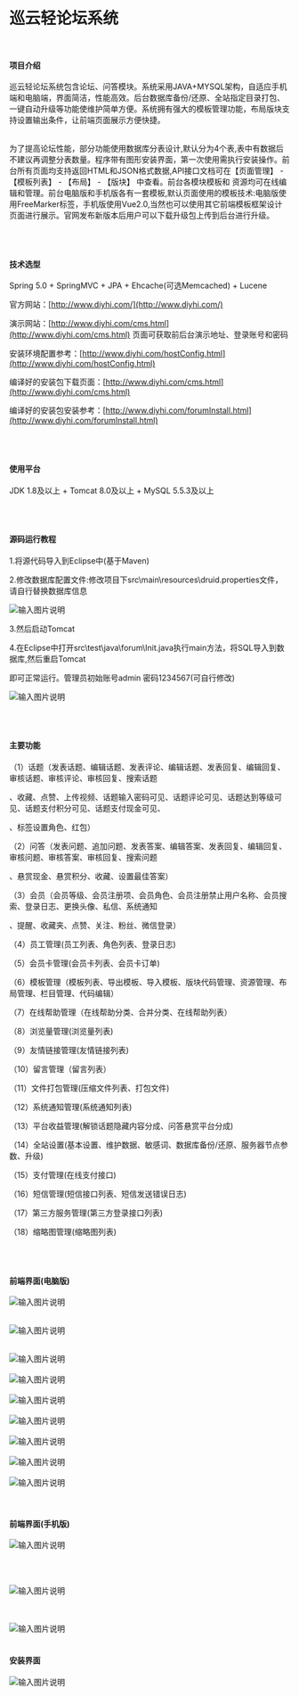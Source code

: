 # 巡云轻论坛系统

<br>

#### 项目介绍
巡云轻论坛系统包含论坛、问答模块。系统采用JAVA+MYSQL架构，自适应手机端和电脑端，界面简洁，性能高效。后台数据库备份/还原、全站指定目录打包、一键自动升级等功能使维护简单方便。系统拥有强大的模板管理功能，布局版块支持设置输出条件，让前端页面展示方便快捷。

<br>
为了提高论坛性能，部分功能使用数据库分表设计,默认分为4个表,表中有数据后不建议再调整分表数量。程序带有图形安装界面，第一次使用需执行安装操作。前台所有页面均支持返回HTML和JSON格式数据,API接口文档可在【页面管理】 - 【模板列表】 - 【布局】 - 【版块】 中查看。前台各模块模板和
资源均可在线编辑和管理。前台电脑版和手机版各有一套模板,默认页面使用的模板技术:电脑版使用FreeMarker标签，手机版使用Vue2.0,当然也可以使用其它前端模板框架设计页面进行展示。官网发布新版本后用户可以下载升级包上传到后台进行升级。


  
  <br><br>



#### 技术选型
Spring 5.0 + SpringMVC + JPA + Ehcache(可选Memcached) + Lucene


官方网站：[http://www.diyhi.com/](http://www.diyhi.com/)



演示网站：[http://www.diyhi.com/cms.html](http://www.diyhi.com/cms.html) 页面可获取前后台演示地址、登录账号和密码



安装环境配置参考：[http://www.diyhi.com/hostConfig.html](http://www.diyhi.com/hostConfig.html)



编译好的安装包下载页面：[http://www.diyhi.com/cms.html](http://www.diyhi.com/cms.html)



编译好的安装包安装参考：[http://www.diyhi.com/forumInstall.html](http://www.diyhi.com/forumInstall.html)


<br><br>
#### 使用平台
JDK 1.8及以上 + Tomcat 8.0及以上 + MySQL 5.5.3及以上

<br><br>
#### 源码运行教程

1.将源代码导入到Eclipse中(基于Maven)


2.修改数据库配置文件:修改项目下src\main\resources\druid.properties文件，请自行替换数据库信息

![输入图片说明](https://gitee.com/uploads/images/2018/0702/155440_dce1a0f7_2024507.png "图1.png")

3.然后启动Tomcat

4.在Eclipse中打开src\test\java\forum\Init.java执行main方法，将SQL导入到数据库,然后重启Tomcat

即可正常运行。管理员初始账号admin 密码1234567(可自行修改)

![输入图片说明](https://gitee.com/uploads/images/2018/0702/155505_1d777ac2_2024507.png "图2.png")


<br><br>
#### 主要功能
（1）话题（发表话题、编辑话题、发表评论、编辑话题、发表回复、编辑回复、审核话题、审核评论、审核回复、搜索话题

、收藏、点赞、上传视频、话题输入密码可见、话题评论可见、话题达到等级可见、话题支付积分可见、话题支付现金可见、

、标签设置角色、红包）


（2）问答（发表问题、追加问题、发表答案、编辑答案、发表回复、编辑回复、审核问题、审核答案、审核回复、搜索问题

、悬赏现金、悬赏积分、收藏、设置最佳答案）

（3）会员（会员等级、会员注册项、会员角色、会员注册禁止用户名称、会员搜索、登录日志、更换头像、私信、系统通知

、提醒、收藏夹、点赞、关注、粉丝、微信登录）

（4）员工管理(员工列表、角色列表、登录日志)

（5）会员卡管理(会员卡列表、会员卡订单)

（6）模板管理（模板列表、导出模板、导入模板、版块代码管理、资源管理、布局管理、栏目管理、代码编辑）

（7）在线帮助管理（在线帮助分类、合并分类、在线帮助列表）

（8）浏览量管理(浏览量列表)

（9）友情链接管理(友情链接列表)

（10）留言管理（留言列表）

（11）文件打包管理(压缩文件列表、打包文件)

（12）系统通知管理(系统通知列表)

（13）平台收益管理(解锁话题隐藏内容分成、问答悬赏平台分成)

（14）全站设置(基本设置、维护数据、敏感词、数据库备份/还原、服务器节点参数、升级)

（15）支付管理(在线支付接口)

（16）短信管理(短信接口列表、短信发送错误日志)

（17）第三方服务管理(第三方登录接口列表)

（18）缩略图管理(缩略图列表)

			




<br><br>
#### 前端界面(电脑版)
![输入图片说明](https://images.gitee.com/uploads/images/2020/0408/082633_cba674b4_2024507.jpeg "1.jpg")
<br><br>

![输入图片说明](https://images.gitee.com/uploads/images/2020/0408/082646_34007cd6_2024507.jpeg "2.jpg")
<br><br>

![输入图片说明](https://images.gitee.com/uploads/images/2020/0408/082656_88a132c5_2024507.jpeg "3.jpg")
<br><br>
![输入图片说明](https://images.gitee.com/uploads/images/2020/0408/082705_af5bf420_2024507.jpeg "4.jpg")
<br><br>
![输入图片说明](https://images.gitee.com/uploads/images/2020/0408/082716_d0a76c30_2024507.jpeg "5.jpg")
<br><br>
![输入图片说明](https://images.gitee.com/uploads/images/2019/0918/084643_f5451f3d_2024507.jpeg "6.jpg")
<br><br>
![输入图片说明](https://images.gitee.com/uploads/images/2019/0918/084654_fcbad9b2_2024507.jpeg "7.jpg")
<br><br>
![输入图片说明](https://images.gitee.com/uploads/images/2020/0602/101638_e7ab62e4_2024507.jpeg "8.jpg")
<br><br>
![输入图片说明](https://images.gitee.com/uploads/images/2020/0602/101655_1eb66e6b_2024507.jpeg "9.jpg")
<br><br><br>

#### 前端界面(手机版)
![输入图片说明](https://images.gitee.com/uploads/images/2020/0602/101713_299d05ba_2024507.jpeg "m1.jpg")

<br><br>

![输入图片说明](https://images.gitee.com/uploads/images/2020/0602/101730_3d5930f7_2024507.jpeg "m2.jpg")

<br><br>
![输入图片说明](https://images.gitee.com/uploads/images/2020/0630/090734_b7b618c7_2024507.jpeg "m3.jpg")
<br><br>
#### 安装界面
![输入图片说明](https://gitee.com/uploads/images/2018/0702/161458_bb1f7454_2024507.png "600.png")
